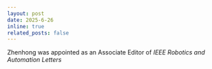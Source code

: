 ```yaml
---
layout: post
date: 2025-6-26
inline: true
related_posts: false
---
```


Zhenhong was appointed as an Associate Editor of <i>IEEE Robotics and Automation Letters</i>  

